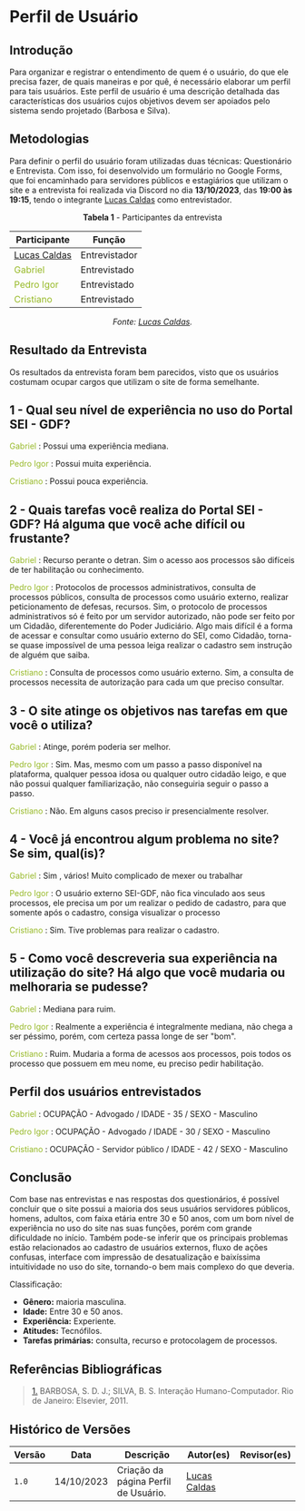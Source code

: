 # Perfil de Usuário

## Introdução

Para organizar e registrar o entendimento de quem é o usuário, do que ele precisa fazer, de quais maneiras e por quê, é necessário elaborar um perfil para tais usuários. Este perfil de usuário é uma descrição detalhada das características dos usuários cujos objetivos devem ser apoiados pelo sistema sendo projetado (Barbosa e Silva).

## Metodologias

Para definir o perfil do usuário foram utilizadas duas técnicas: Questionário e Entrevista. Com isso, foi desenvolvido um formulário no Google Forms, que foi encaminhado para servidores públicos e estagiários que utilizam o site e a entrevista foi realizada via Discord no dia **13/10/2023**, das **19:00 às 19:15**, tendo o integrante [Lucas Caldas](https://github.com/lucascaldasb) como entrevistador.

<center>

**Tabela 1** - Participantes da entrevista

| Participante                                             | Função       |
| -------------------------------------------------------- | ------------ |
| [Lucas Caldas](https://github.com/lucascaldasb)           | Entrevistador   |
| <span style = "color: #97b927"> Gabriel </span> | Entrevistado |
| <span style = "color: #97b927"> Pedro Igor </span>        | Entrevistado |
| <span style = "color: #97b927"> Cristiano </span>        | Entrevistado |

_Fonte: [Lucas Caldas](https://github.com/lucascaldasb)._

</center>

## Resultado da Entrevista

Os resultados da entrevista foram bem parecidos, visto que os usuários costumam ocupar cargos que utilizam o site de forma semelhante.

## 1 - Qual seu nível de experiência no uso do Portal SEI - GDF?

<span style = "color: #97b927"> Gabriel </span>: Possui uma experiência mediana.

<span style = "color: #97b927">Pedro Igor </span>: Possui muita experiência.

<span style = "color: #97b927">Cristiano </span>: Possui pouca experiência.

## 2 - Quais tarefas você realiza do Portal SEI - GDF? Há alguma que você ache difícil ou frustante?

<span style = "color: #97b927"> Gabriel </span>: Recurso perante o detran. Sim o acesso aos processos são difíceis de ter habilitação ou conhecimento.

<span style = "color: #97b927">Pedro Igor </span>: Protocolos de processos administrativos, consulta de processos públicos, consulta de processos como usuário externo, realizar peticionamento de defesas, recursos. Sim, o protocolo de processos administrativos só é feito por um servidor autorizado, não pode ser feito por um Cidadão, diferentemente do Poder Judiciário. Algo mais difícil é a forma de acessar e consultar como usuário externo do SEI, como Cidadão, torna-se quase impossível de uma pessoa leiga realizar o cadastro sem instrução de alguém que saiba.

<span style = "color: #97b927">Cristiano </span>: Consulta de processos como usuário externo. Sim, a consulta de processos necessita de autorização para cada um que preciso consultar.

## 3 - O site atinge os objetivos nas tarefas em que você o utiliza?

<span style = "color: #97b927"> Gabriel </span>: Atinge, porém poderia ser melhor.

<span style = "color: #97b927">Pedro Igor </span>: Sim. Mas, mesmo com um passo a passo disponível na plataforma, qualquer pessoa idosa ou qualquer outro cidadão leigo, e que não possui qualquer familiarização, não conseguiria seguir o passo a passo.

<span style = "color: #97b927">Cristiano </span>: Não. Em alguns casos preciso ir presencialmente resolver.

## 4 - Você já encontrou algum problema no site? Se sim, qual(is)?

<span style = "color: #97b927"> Gabriel </span>: Sim , vários! Muito complicado de mexer ou trabalhar

<span style = "color: #97b927">Pedro Igor </span>: O usuário externo SEI-GDF, não fica vinculado aos seus processos, ele precisa um por um realizar o pedido de cadastro, para que somente após o cadastro, consiga visualizar o processo

<span style = "color: #97b927">Cristiano </span>: Sim. Tive problemas para realizar o cadastro.

## 5 - Como você descreveria sua experiência na utilização do site? Há algo que você mudaria ou melhoraria se pudesse?

<span style = "color: #97b927"> Gabriel </span>: Mediana para ruim.

<span style = "color: #97b927">Pedro Igor </span>: Realmente a experiência é integralmente mediana, não chega a ser péssimo, porém, com certeza passa longe de ser "bom".

<span style = "color: #97b927">Cristiano </span>: Ruim. Mudaria a forma de acessos aos processos, pois todos os processo que possuem em meu nome, eu preciso pedir habilitação.

## Perfil dos usuários entrevistados

<span style = "color: #97b927"> Gabriel </span>: OCUPAÇÃO - Advogado / IDADE - 35 / SEXO - Masculino

<span style = "color: #97b927">Pedro Igor </span>: OCUPAÇÃO - Advogado / IDADE - 30 / SEXO - Masculino

<span style = "color: #97b927">Cristiano </span>: OCUPAÇÃO - Servidor público / IDADE - 42 / SEXO - Masculino

## Conclusão

Com base nas entrevistas e nas respostas dos questionários, é possível concluir que o site possui a maioria dos seus usuários servidores públicos, homens, adultos, com faixa etária entre 30 e 50 anos, com um bom nível de experiência no uso do site nas suas funções, porém com grande dificuldade no início. Também pode-se inferir que os principais problemas estão relacionados ao cadastro de usuários externos, fluxo de ações confusas, interface com impressão de desatualização e baixíssima intuitividade no uso do site, tornando-o bem mais complexo do que deveria.

Classificação:

- **Gênero:** maioria masculina.
- **Idade:** Entre 30 e 50 anos.
- **Experiência:** Experiente.
- **Atitudes:** Tecnófilos.
- **Tarefas primárias:** consulta, recurso e protocolagem de processos.

## Referências Bibliográficas

> <a id="REF1" href="#anchor_1">1.</a> BARBOSA, S. D. J.; SILVA, B. S. Interação Humano-Computador. Rio de Janeiro: Elsevier, 2011.

## Histórico de Versões

| Versão | Data       | Descrição                                                                                                        | Autor(es)                                                                                    | Revisor(es)                                                                                         |
| ------ | ---------- | ---------------------------------------------------------------------------------------------------------------- | -------------------------------------------------------------------------------------------- | --------------------------------------------------------------------------------------------------- |
| `1.0`  | 14/10/2023 | Criação da página Perfil de Usuário.                                                                             | [Lucas Caldas](https://github.com/lucascaldasb) |  |